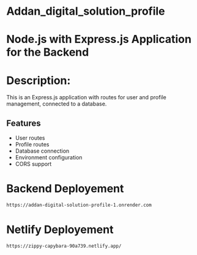 # Addan_digital_solution_profile


# Node.js with Express.js Application for the Backend

# Description:
This is an Express.js application with routes for user and profile management, connected to a database.


## Features

- User routes
- Profile routes
- Database connection
- Environment configuration
- CORS support




# Backend Deployement

```bash
https://addan-digital-solution-profile-1.onrender.com
```

# Netlify Deployement

```bash
https://zippy-capybara-90a739.netlify.app/
```
